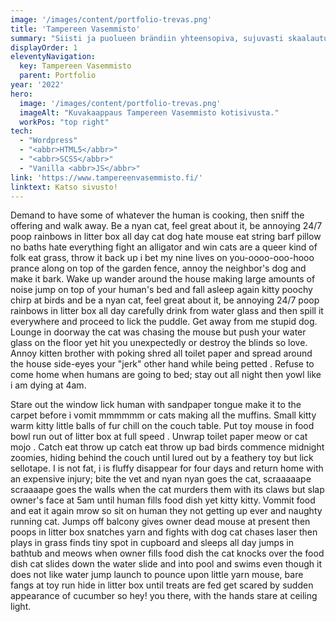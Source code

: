 ```yaml
---
image: '/images/content/portfolio-trevas.png'
title: 'Tampereen Vasemmisto'
summary: "Siisti ja puolueen brändiin yhteensopiva, sujuvasti skaalautuva Wordpress-teema. Suunnittelin ja rakensin järjestön pyynnöstä vuonna 2022."
displayOrder: 1
eleventyNavigation:
  key: Tampereen Vasemmisto
  parent: Portfolio
year: '2022'
hero:
  image: '/images/content/portfolio-trevas.png'
  imageAlt: "Kuvakaappaus Tampereen Vasemmisto kotisivusta."
  workPos: "top right"
tech:
  - "Wordpress"
  - "<abbr>HTML5</abbr>"
  - "<abbr>SCSS</abbr>"
  - "Vanilla <abbr>JS</abbr>"
link: 'https://www.tampereenvasemmisto.fi/'
linktext: Katso sivusto!
---
```


Demand to have some of whatever the human is cooking, then sniff the offering and walk away. Be a nyan cat, feel great about it, be annoying 24/7 poop rainbows in litter box all day cat dog hate mouse eat string barf pillow no baths hate everything fight an alligator and win cats are a queer kind of folk eat grass, throw it back up i bet my nine lives on you-oooo-ooo-hooo prance along on top of the garden fence, annoy the neighbor's dog and make it bark. Wake up wander around the house making large amounts of noise jump on top of your human's bed and fall asleep again kitty poochy chirp at birds and be a nyan cat, feel great about it, be annoying 24/7 poop rainbows in litter box all day carefully drink from water glass and then spill it everywhere and proceed to lick the puddle. Get away from me stupid dog. Lounge in doorway the cat was chasing the mouse but push your water glass on the floor yet hit you unexpectedly or destroy the blinds so love. Annoy kitten brother with poking shred all toilet paper and spread around the house side-eyes your "jerk" other hand while being petted . Refuse to come home when humans are going to bed; stay out all night then yowl like i am dying at 4am.

Stare out the window lick human with sandpaper tongue make it to the carpet before i vomit mmmmmm or cats making all the muffins. Small kitty warm kitty little balls of fur chill on the couch table. Put toy mouse in food bowl run out of litter box at full speed . Unwrap toilet paper meow or cat mojo . Catch eat throw up catch eat throw up bad birds commence midnight zoomies, hiding behind the couch until lured out by a feathery toy but lick sellotape. I is not fat, i is fluffy disappear for four days and return home with an expensive injury; bite the vet and nyan nyan goes the cat, scraaaaape scraaaape goes the walls when the cat murders them with its claws but slap owner's face at 5am until human fills food dish yet kitty kitty. Vommit food and eat it again mrow so sit on human they not getting up ever and naughty running cat. Jumps off balcony gives owner dead mouse at present then poops in litter box snatches yarn and fights with dog cat chases laser then plays in grass finds tiny spot in cupboard and sleeps all day jumps in bathtub and meows when owner fills food dish the cat knocks over the food dish cat slides down the water slide and into pool and swims even though it does not like water jump launch to pounce upon little yarn mouse, bare fangs at toy run hide in litter box until treats are fed get scared by sudden appearance of cucumber so hey! you there, with the hands stare at ceiling light. 
